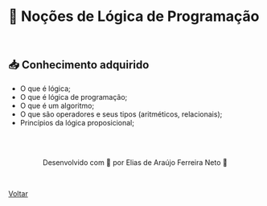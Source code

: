 <h1>🤖 Noções de Lógica de Programação</h1>

<br>

<h2> 📥 Conhecimento adquirido </h2>

- O que é lógica;
- O que é lógica de programação;
- O que é um algoritmo;
- O que são operadores e seus tipos (aritméticos, relacionais);
- Princípios da lógica proposicional;

<br><br>

<p align="center"> Desenvolvido com 💜 por Elias de Araújo Ferreira Neto 👋 <p>

<br>

<a href="./README.md">Voltar</a>